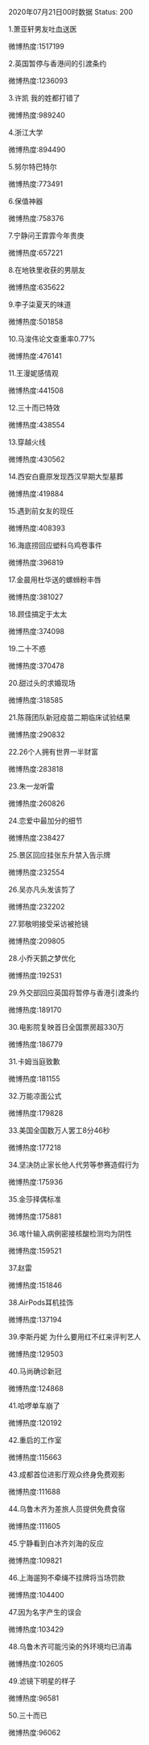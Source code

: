 2020年07月21日00时数据
Status: 200

1.萧亚轩男友吐血送医

微博热度:1517199

2.英国暂停与香港间的引渡条约

微博热度:1236093

3.许凯 我的姓都打错了

微博热度:989240

4.浙江大学

微博热度:894490

5.努尔特巴特尔

微博热度:773491

6.保值神器

微博热度:758376

7.宁静问王霏霏今年贵庚

微博热度:657221

8.在地铁里收获的男朋友

微博热度:635622

9.李子柒夏天的味道

微博热度:501858

10.马浚伟论文查重率0.77%

微博热度:476141

11.王漫妮感情观

微博热度:441508

12.三十而已特效

微博热度:438554

13.穿越火线

微博热度:430562

14.西安白鹿原发现西汉早期大型墓葬

微博热度:419884

15.遇到前女友的现任

微博热度:408393

16.海底捞回应塑料乌鸡卷事件

微博热度:396819

17.金晨用杜华送的螺蛳粉丰唇

微博热度:381027

18.顾佳搞定于太太

微博热度:374098

19.二十不惑

微博热度:370478

20.甜过头的求婚现场

微博热度:318585

21.陈薇团队新冠疫苗二期临床试验结果

微博热度:290832

22.26个人拥有世界一半财富

微博热度:283818

23.朱一龙听雷

微博热度:260826

24.恋爱中最加分的细节

微博热度:238427

25.景区回应挂张东升禁入告示牌

微博热度:232554

26.吴亦凡头发该剪了

微博热度:232202

27.郭敬明接受采访被抢镜

微博热度:209805

28.小乔天鹅之梦优化

微博热度:192531

29.外交部回应英国将暂停与香港引渡条约

微博热度:189170

30.电影院复映首日全国票房超330万

微博热度:186779

31.卡姆当庭致歉

微博热度:181155

32.万能凉面公式

微博热度:179828

33.美国全国数万人罢工8分46秒

微博热度:177218

34.坚决防止家长他人代劳等参赛造假行为

微博热度:175936

35.金莎择偶标准

微博热度:175881

36.喀什输入病例密接核酸检测均为阴性

微博热度:159521

37.赵雷

微博热度:151846

38.AirPods耳机挂饰

微博热度:137194

39.李斯丹妮 为什么要用红不红来评判艺人

微博热度:129503

40.马尚确诊新冠

微博热度:124868

41.哈啰单车崩了

微博热度:120192

42.重启的工作室

微博热度:115663

43.成都首位进影厅观众终身免费观影

微博热度:111688

44.乌鲁木齐为差旅人员提供免费食宿

微博热度:111605

45.宁静看到白冰齐刘海的反应

微博热度:109821

46.上海遛狗不牵绳不挂牌将当场罚款

微博热度:104400

47.因为名字产生的误会

微博热度:103429

48.乌鲁木齐可能污染的外环境均已消毒

微博热度:102605

49.滤镜下明星的样子

微博热度:96581

50.三十而已

微博热度:96062

